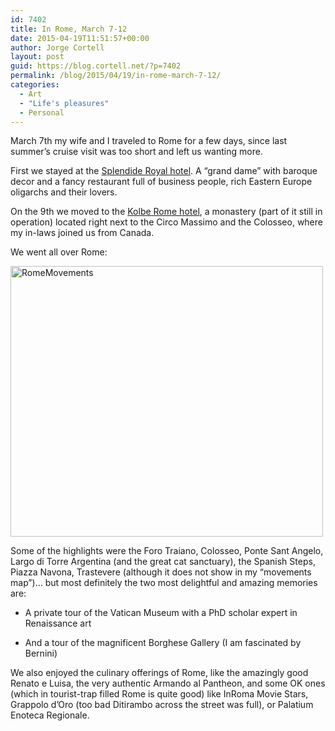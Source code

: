 ```yaml
---
id: 7402
title: In Rome, March 7-12
date: 2015-04-19T11:51:57+00:00
author: Jorge Cortell
layout: post
guid: https://blog.cortell.net/?p=7402
permalink: /blog/2015/04/19/in-rome-march-7-12/
categories:
  - Art
  - "Life's pleasures"
  - Personal
---
```

March 7th my wife and I traveled to Rome for a few days, since last summer’s cruise visit was too short and left us wanting more.

First we stayed at the <a title="https://www.splendideroyal.com/" href="https://www.splendideroyal.com/" target="_blank">Splendide Royal hotel</a>. A “grand dame” with baroque decor and a fancy restaurant full of business people, rich Eastern Europe oligarchs and their lovers.

On the 9th we moved to the <a title="https://www.kolbehotelrome.com/" href="https://www.kolbehotelrome.com/" target="_blank">Kolbe Rome hotel</a>, a monastery (part of it still in operation) located right next to the Circo Massimo and the Colosseo, where my in-laws joined us from Canada.

We went all over Rome:
  
[<img class=" aligncenter" src="https://farm9.staticflickr.com/8724/17013902669_8080e88998.jpg" alt="RomeMovements" width="500" height="433" />](https://www.flickr.com/photos/jcortell/17013902669 "RomeMovements by Jorge Cortell, on Flickr")

Some of the highlights were the Foro Traiano, Colosseo, Ponte Sant Angelo, Largo di Torre Argentina (and the great cat sanctuary), the Spanish Steps, Piazza Navona, Trastevere (although it does not show in my “movements map”)… but most definitely the two most delightful and amazing memories are:

  * A private tour of the Vatican Museum with a PhD scholar expert in Renaissance art

  * And a tour of the magnificent Borghese Gallery (I am fascinated by Bernini)

We also enjoyed the culinary offerings of Rome, like the amazingly good Renato e Luisa, the very authentic Armando al Pantheon, and some OK ones (which in tourist-trap filled Rome is quite good) like InRoma Movie Stars, Grappolo d’Oro (too bad Ditirambo across the street was full), or Palatium Enoteca Regionale.